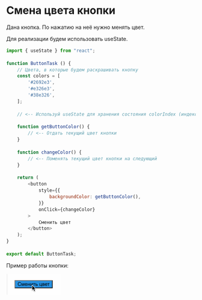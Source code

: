 # Смена цвета кнопки

Дана кнопка. По нажатию на неё нужно менять цвет.

Для реализации будем использовать useState.

```js
import { useState } from "react";

function ButtonTask () {
    // Цвета, в которые будем раскрашивать кнопку
    const colors = [
        '#2692e3',
        '#e326e3',
        '#38e326',
    ];

    // <-- Используй useState для хранения состояния colorIndex (индекс массива цветов)

    function getButtonColor() {
        // <-- Отдать текущий цвет кнопки
    }

    function changeColor() {
        // <-- Поменять текущий цвет кнопки на следующий
    }

    return (
        <button
            style={{
                backgroundColor: getButtonColor(),
            }}
            onClick={changeColor}
        >
            Сменить цвет
        </button>
    );
}

export default ButtonTask;
```

Пример работы кнопки:

![image](./images/change-button-color.gif)
